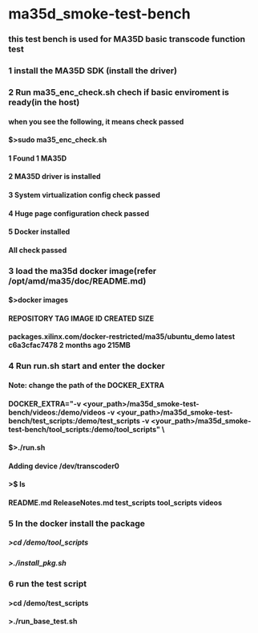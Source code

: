 # ma35d_smoke-test-bench

### this test bench is used for MA35D basic transcode function test

###

### 1 install the MA35D SDK (install the driver)

### 2 Run ma35_enc_check.sh chech if basic enviroment is ready(in the host)
#### when you see the following, it means check passed
#### $>sudo ma35_enc_check.sh
#### 1  Found 1 MA35D
#### 2  MA35D driver is installed
#### 3  System virtualization config check passed
#### 4  Huge page configuration check passed
#### 5  Docker installed
#### All check passed

###

### 3 load the ma35d docker image(refer /opt/amd/ma35/doc/README.md)
#### $>docker images
#### REPOSITORY                                               TAG       IMAGE ID       CREATED        SIZE
#### packages.xilinx.com/docker-restricted/ma35/ubuntu_demo   latest    c6a3cfac7478   2 months ago   215MB

###

### 4 Run run.sh start and enter the docker
#### Note: change the path of the DOCKER_EXTRA 
#### DOCKER_EXTRA="-v <your_path>/ma35d_smoke-test-bench/videos:/demo/videos -v <your_path>/ma35d_smoke-test-bench/test_scripts:/demo/test_scripts -v <your_path>/ma35d_smoke-test-bench/tool_scripts:/demo/tool_scripts" \
#### $>./run.sh
#### Adding device /dev/transcoder0
#### >$ ls
#### README.md  ReleaseNotes.md  test_scripts  tool_scripts  videos



###

### 5 In the docker install the package
##### >cd /demo/tool_scripts
##### >./install_pkg.sh

###

### 6 run the test script
#### >cd /demo/test_scripts
#### >./run_base_test.sh

###




